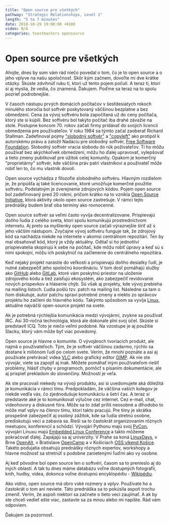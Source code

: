 ```yaml
---
title: "Open source pre všetkých"
pathway: "Strategic Relationships, Level 1"
length: "5 to 7 minutes"
date: 2018-10-29 19:00:00 +0100
video: N/A
categories: toastmasters opensource
---
```


# Open source pre všetkých
Ahojte,
dnes by som vám rád niečo povedal o tom, čo je to open source a o jeho vplyve na našu spoločnosť. Skôr kým začnem, dovoľte mi dve krátke otázky. Skúste zdvihnúť ruku tí, ktorí už tento pojem počuli. A teraz tí, ktorí si aj myslia, že vedia, čo znamená. Ďakujem. Poďme sa teraz na to spolu pozrieť podrobnejšie.

V časoch nástupu prvých domácich počítačov v šesťdesiatych rokoch minulého storočia bol softvér poskytovaný väčšinou bezplatne a bez obmedzení. Cena za vývoj softvéru bola započítaná už do ceny počítača, ktorý ste si kúpili. Bez softvéru bol takýto počítač iba drahé závažie na stole. Postupne koncom 70. rokov začali firmy pridávať do svojich licencií obmedzenia pre používateľov. V roku 1984 sa týmto začal zaoberať Richard Stallman. Zadefinoval pojmy ["slobodný softvér"][gnu-philosophy] a ["copyleft"][copyleft] ako protipól k autorskému právu a založil Nadáciu pre slobodný softvér, [Free Software Foundation][free-software-foundation]. Slobodný softvér vracia slobodu do rúk požívateľov. Tí ho môžu používať bez akýchkoľvek obmedzení, môžu ho ďalej upravovať, vylepšovať a tieto zmeny publikovať pre úžitok celej komunity. Opakom je komerčný "proprietárny" softvér, kde väčšina práv patrí vlastníkovi a používateľ môže robiť len to, čo mu vlastník dovolí.

Open source vychádza z filozofie slobodného softvéru. Hlavným rozdielom je, že pripúšťa aj také licencovanie, ktoré umožňuje komerčné použitie softvéru. Podstatným je zverejnenie zdrojových kódov. Pojem open source bol zadefinovaný pred 20 rokmi, pričom krátko na to vznikla [Open Source Initiative][open-source-initiative], ktorá aktivity okolo open source zastrešuje. V rámci tejto prednášky budem brať oba termíny ako rovnocenné.

Open source softvér sa veľmi často vyvíja decentralizovane. Prispievajú doňho ľudia z celého sveta, ktorí spolu komunikujú prostredníctvom internetu. Aj preto sa myšlienky open source začali výraznejšie šíriť až s jeho väčším nástupom. Zvyčajne vývoj softvéru funguje tak, že zdrojový kód sa nachádza niekde na internete v akomsi centrálnom repozitári. Ten by mal obsahovať kód, ktorý je vždy aktuálny. Odtiaľ si ho jednotliví prispievatelia skopírujú k sebe na počítač, kde môžu robiť úpravy a keď sú s nimi spokojní, môžu ich poskytnúť na začlenenie do centrálneho repozitára.

Keď nejaký projekt narastie do veľkosti a prispievajú doňho desiatky ľudí, je nutné zabezpečiť jeho spoločnú koordináciu. V tom dosť pomáhajú služby ako [GitHub][github] alebo [GitLab][gitlab], ktoré vám poskytnú priestor na uloženie zdrojového kódu a tiež zaisťujú ekosystém, ako zabezpečiť revidovanie nových príspevkov a hlásenie chýb. Sú však aj projekty, kde vývoj prebieha na mailing listoch. Ľudia pošlú tzv. patch na mailing list. Následne sa tam o ňom diskutuje, autor patchu spraví potrebné zmeny a niekto zo správcov projektu ho začlení do hlavného kódu. Takýmto spôsobom sa vyvíja [Linux][linux], aktuálne najväčší open-source projekt na svete.

Ak je potrebná rýchlejšia komunikácia medzi vývojármi, zvykne sa používať IRC. Asi 30-ročná technológia, ktorá ale dokonale plní svoj účel. Skúste si predstaviť ICQ. Toto je niečo veľmi podobné. Na vzostupe je aj použitie Slacku, ktorý vám môže byť viac povedomý.

Open source je hlavne o komunite. O vývojároch tvoriacich produkt, ale najmä o používateľoch. Tým, že je softvér väčšinou zadarmo, rýchlo sa dostane k miliónom ľudí po celom svete. Verím, že mnohí poznáte a asi aj používate prehrávač videa [VLC][vlc] alebo grafický editor [GIMP][gimp]. Ak nie ste vývojár, viete sa zapojiť aj inak. Môžete pomáhať iným používateľom riešiť problémy, hlásiť chyby v programoch, pomôcť s písaním dokumentácie, ale aj prispieť prekladom do slovenčiny. Možností je veľa.

Ak ste pracovali niekedy na vývoji produktu, asi si uvedomujete aká dôležitá je komunikácia v rámci tímu. Predpokladám, že väčšina vašich kolegov je niekde vedľa vás, čo zjednodušuje komunikáciu a šetrí čas. A teraz si predstavte aké je to komunikovať výlučne cez internet. Cez e-mail, chat, videohovory a diskusné fóra. Môže sa to zdať príliš neosobné a dlhodobo to môže mať vplyv na členov tímu, ktorí takto pracujú. Pre tímy je skrátka prospešné zabezpečiť aj osobný zážitok, kde sa ľudia stretnú osobne, prediskutujú veci a zabavia sa. Rieši sa to častokrát organizovaním rôznych meetupov, konferencií a schôdzí. Vývojári Pythonu majú svoj [PyCon][pycon], vývojári Linuxu majú [Embedded Linux Conference][embedded-linux-conf] a takto môžeme pokračovať ďalej. Zapájajú sa aj univerzity. V Prahe sa koná [LinuxDays][linuxdays], v Brne [OpenAlt], v Bratislave [OpenCamp][opencamp] a v Košiciach [OSS víkend Košice][oss-vikend-ke]. Takéto podujatia obsahujú prednášky rôznych expertov, workshopy a hlavne možnosť sa stretnúť s podobne zanietenými ľuďmi ako vy osobne.

Aj keď pôvodne bol open source len o softvéri, časom sa to prenieslo aj do iných oblastí. A tak tu dnes máme databázu voľne dostupných fotografií, kníh, hudby, videa, dokonca voľne dostupnú encyklopédiu - [Wikipédiu][wikipedia].

Ako vidno, open source má obro vské rozmery a vplyv. Používate ho a častokrát o tom ani neviete. Táto prednáška sa to pokúsila aspoň trochu zmeniť. Verím, že aspoň niektorí sa začnete o tieto veci zaujímať. A ak by ste chceli vedieť ešte viac, zastavte sa za mnou alebo mi napíšte. Rád vám odpoviem.

Ďakujem za pozornosť.

[//]: # (Used references)
[gnu-philosophy]: https://www.gnu.org/philosophy/free-sw.sk.html
[free-software-foundation]: https://www.fsf.org/
[copyleft]: https://www.gnu.org/licenses/copyleft.html
[open-source-initiative]: https://opensource.org/
[github]: https://github.com/
[gitlab]: https://about.gitlab.com/
[linux]: https://www.linux.org/
[vlc]: https://www.videolan.org/index.sk.html
[gimp]: https://www.gimp.org/
[pycon]: https://2018.pycon.sk/en/index.html
[embedded-linux-conf]: http://www.embeddedlinuxconference.com/
[linuxdays]: https://www.linuxdays.cz/2018/
[openalt]: https://openalt.cz/2018/
[opencamp]: https://opencamp.sk/
[oss-vikend-ke]: http://ossvikend.sk/
[wikipedia]: https://sk.wikipedia.org/wiki/Hlavn%C3%A1_str%C3%A1nka